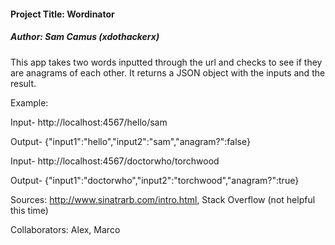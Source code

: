 <h4>Project Title: Wordinator</h4>
<h5>Author: Sam Camus (xdothackerx) </h5>

This app takes two words inputted through the url and checks to see if they are anagrams of each other. It returns a JSON object with the inputs and the result.

Example: 

Input- http://localhost:4567/hello/sam

Output- {"input1":"hello","input2":"sam","anagram?":false}

Input- http://localhost:4567/doctorwho/torchwood

Output- {"input1":"doctorwho","input2":"torchwood","anagram?":true}

Sources: http://www.sinatrarb.com/intro.html, Stack Overflow (not helpful this time) 

Collaborators: Alex, Marco
